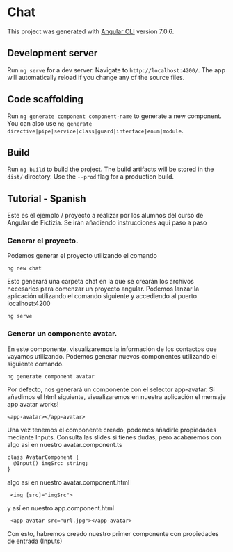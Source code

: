 # Chat

This project was generated with [Angular CLI](https://github.com/angular/angular-cli) version 7.0.6.

## Development server

Run `ng serve` for a dev server. Navigate to `http://localhost:4200/`. The app will automatically reload if you change any of the source files.

## Code scaffolding

Run `ng generate component component-name` to generate a new component. You can also use `ng generate directive|pipe|service|class|guard|interface|enum|module`.

## Build

Run `ng build` to build the project. The build artifacts will be stored in the `dist/` directory. Use the `--prod` flag for a production build.

## Tutorial - Spanish

Este es el ejemplo / proyecto a realizar por los alumnos del curso de Angular de Fictizia. Se irán añadiendo instrucciones aquí paso a paso

  ### Generar el proyecto. 
  
  Podemos generar el proyecto utilizando el comando 
  ```
  ng new chat
  ````
  Esto generará una carpeta chat en la que se crearán los archivos necesarios para comenzar un proyecto angular. Podemos lanzar la aplicación utilizando el comando siguiente y accediendo al puerto localhost:4200
  ````
  ng serve
  ````

  ### Generar un componente avatar. 
  En este componente, visualizaremos la información de los contactos que vayamos utilizando. Podemos generar nuevos componentes utilizando el siguiente comando.
  ```
  ng generate component avatar
  ````

  Por defecto, nos generará un componente con el selector app-avatar. Si añadimos el html siguiente, visualizaremos en nuestra aplicación el mensaje app avatar works!
  ````
  <app-avatar></app-avatar>
  `````
  Una vez tenemos el componente creado, podemos añadirle propiedades mediante Inputs. Consulta las slides si tienes dudas, pero acabaremos con algo asi en nuestro avatar.component.ts
  ````
  class AvatarComponent {
    @Input() imgSrc: string;
  }
  ````
 algo así en nuestro avatar.component.html
 ```
  <img [src]="imgSrc">
  ```
 y así en nuestro app.component.html
 ````
  <app-avatar src="url.jpg"></app-avatar>
 `````

Con esto, habremos creado nuestro primer componente con propiedades de entrada (Inputs)
